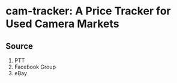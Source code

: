 # cam-tracker: A Price Tracker for Used Camera Markets

## Source

1. PTT
2. Facebook Group
3. eBay
